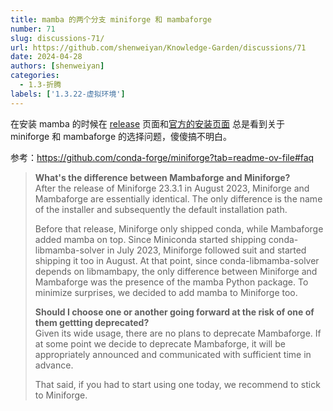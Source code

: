 ```yaml
---
title: mamba 的两个分支 miniforge 和 mambaforge
number: 71
slug: discussions-71/
url: https://github.com/shenweiyan/Knowledge-Garden/discussions/71
date: 2024-04-28
authors: [shenweiyan]
categories: 
  - 1.3-折腾
labels: ['1.3.22-虚拟环境']
---
```


在安装 mamba 的时候在 [release](https://github.com/conda-forge/miniforge/releases) 页面和[官方的安装页面](https://mamba.readthedocs.io/en/latest/installation/mamba-installation.html) 总是看到关于 miniforge 和 mambaforge 的选择问题，傻傻搞不明白。

<!-- more -->

参考：<https://github.com/conda-forge/miniforge?tab=readme-ov-file#faq>

> **What's the difference between Mambaforge and Miniforge?**    
> After the release of Miniforge 23.3.1 in August 2023, Miniforge and Mambaforge are essentially identical. The only difference is the name of the installer and subsequently the default installation path.
> 
> Before that release, Miniforge only shipped conda, while Mambaforge added mamba on top. Since Miniconda started shipping conda-libmamba-solver in July 2023, Miniforge followed suit and started shipping it too in August. At that point, since conda-libmamba-solver depends on libmambapy, the only difference between Miniforge and Mambaforge was the presence of the mamba Python package. To minimize surprises, we decided to add mamba to Miniforge too.    
> 
> **Should I choose one or another going forward at the risk of one of them gettting deprecated?**     
> Given its wide usage, there are no plans to deprecate Mambaforge. If at some point we decide to deprecate Mambaforge, it will be appropriately announced and communicated with sufficient time in advance.
> 
> That said, if you had to start using one today, we recommend to stick to Miniforge.

<script src="https://giscus.app/client.js"
	data-repo="shenweiyan/Knowledge-Garden"
	data-repo-id="R_kgDOKgxWlg"
	data-mapping="number"
	data-term="71"
	data-reactions-enabled="1"
	data-emit-metadata="0"
	data-input-position="bottom"
	data-theme="light"
	data-lang="zh-CN"
	crossorigin="anonymous"
	async>
</script>
